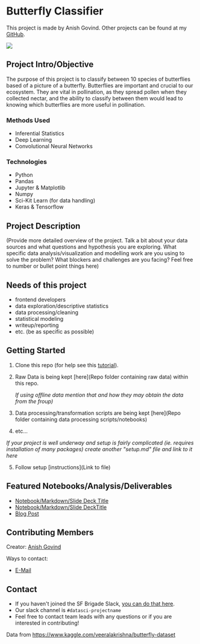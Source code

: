 # Butterfly Classifier
This project is made by Anish Govind. Other projects can be found at my [GitHub](https://github.com/anishg24).

![](https://img.shields.io/badge/project%20status-In%20Progress-yellowgreen)

## Project Intro/Objective
The purpose of this project is to classify between 10 species of butterflies based of a picture of a butterfly. Butterflies are important and crucial to our ecosystem. They are vital in pollination, as they spread pollen when they collected nectar, and the ability to classify between them would lead to knowing which butterflies are more useful in pollination. 

### Methods Used
* Inferential Statistics
* Deep Learning
* Convolutional Neural Networks

### Technologies
* Python
* Pandas
* Jupyter & Matplotlib
* Numpy
* Sci-Kit Learn (for data handling)
* Keras & Tensorflow

## Project Description
(Provide more detailed overview of the project.  Talk a bit about your data sources and what questions and hypothesis you are exploring. What specific data analysis/visualization and modelling work are you using to solve the problem? What blockers and challenges are you facing?  Feel free to number or bullet point things here)

## Needs of this project

- frontend developers
- data exploration/descriptive statistics
- data processing/cleaning
- statistical modeling
- writeup/reporting
- etc. (be as specific as possible)

## Getting Started

1. Clone this repo (for help see this [tutorial](https://help.github.com/articles/cloning-a-repository/)).
2. Raw Data is being kept [here](Repo folder containing raw data) within this repo.

    *If using offline data mention that and how they may obtain the data from the froup)*
    
3. Data processing/transformation scripts are being kept [here](Repo folder containing data processing scripts/notebooks)
4. etc...

*If your project is well underway and setup is fairly complicated (ie. requires installation of many packages) create another "setup.md" file and link to it here*  

5. Follow setup [instructions](Link to file)

## Featured Notebooks/Analysis/Deliverables
* [Notebook/Markdown/Slide Deck Title](link)
* [Notebook/Markdown/Slide DeckTitle](link)
* [Blog Post](link)


## Contributing Members

Creator: [Anish Govind](https://github.com/anishg24@gmail.com)

Ways to contact:
* [E-Mail](anishg24@gmail.com)

## Contact
* If you haven't joined the SF Brigade Slack, [you can do that here](http://c4sf.me/slack).  
* Our slack channel is `#datasci-projectname`
* Feel free to contact team leads with any questions or if you are interested in contributing!



Data from https://www.kaggle.com/veeralakrishna/butterfly-dataset